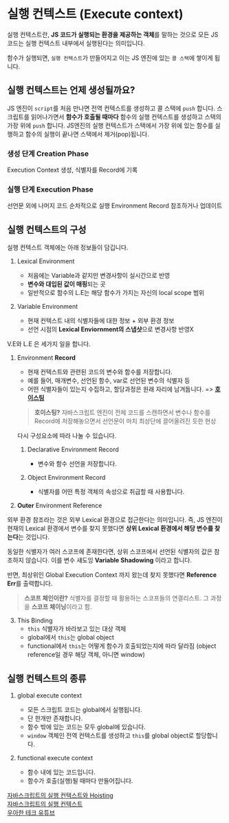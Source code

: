 # 실행 컨텍스트 (Execute context)

실행 컨텍스트란, **JS 코드가 실행되는 환경을 제공하는 객체**를 말하는 것으로 모든 JS 코드는 실행 컨텍스트 내부에서 실행된다는 의미입니다.

함수가 실행되면, `실행 컨텍스트`가 만들어지고 이는 JS 엔진에 있는 `콜 스택`에 쌓이게 됩니다.


## 실행 컨텍스트는 언제 생성될까요?

JS 엔진이 `script`를 처음 만나면 전역 컨텍스트를 생성하고 콜 스택에 `push` 합니다. 스크립트를 읽어나가면서 **함수가 호출될 때마다** 함수의 실행 컨텍스트를 생성하고 스택의 가장 위에 `push` 합니다.
JS엔진의 실행 컨텍스트가 스택에서 가장 위에 있는 함수를 실행하고 함수의 실행이 끝나면 스택에서 제거(pop)됩니다.

### 생성 단계 Creation Phase

Execution Context 생성, 식별자를 Record에 기록

### 실행 단계 Execution Phase

선언문 외에 나머지 코드 순차적으로 실행
Environment Record 참조하거나 업데이트


## 실행 컨텍스트의 구성

실행 컨텍스트 객체에는 아래 정보들이 담깁니다.

1. Lexical Environment
    - 처음에는 Variable과 같지만 변경사항이 실시간으로 반영
    - **변수와 대입된 값이 매핑**되는 곳
    - 일반적으로 함수의 L.E는 해당 함수가 가지는 자신의 local scope 범위

2. Variable Environment
    - 현재 컨텍스트 내의 식별자들에 대한 정보 + 외부 환경 정보
    - 선언 시점의 **Lexical Enviornment의 스냅샷**으로 변경사항 반영X


V.E와 L.E 은 세가지 일을 합니다.

1. Environment **Record**
    - 현재 컨텍스트와 관련된 코드의 변수와 함수를 저장합니다.
    - 예를 들어, 매개변수, 선언된 함수, var로 선언된 변수의 식별자 등
    - 어떤 식별자들이 있는지 수집하고, 할당과정은 원래 자리에 남겨둡니다. => [**호이스팅**](./%ED%98%B8%EC%9D%B4%EC%8A%A4%ED%8C%85.md)

    > **호이스팅?** 자바스크립트 엔진이 전체 코드를 스캔하면서 변수나 함수를 Record에 저장해놓으면서 선언문이 마치 최상단에 끌어올려진 듯한 현상

    다시 구성요소에 따라 나눌 수 있습니다.

    1. Declarative Environment Record
        - 변수와 함수 선언을 저장합니다.
    
    2. Object Environment Record
        - 식별자를 어떤 특정 객체의 속성으로 취급할 때 사용합니다.


2. **Outer** Environment Reference

외부 환경 참조라는 것은 외부 Lexical 환경으로 접근한다는 의미입니다. 즉, JS 엔진이 현재의 Lexical 환경에서 변수를 찾지 못했다면 **상위 Lexical 환경에서 해당 변수를 찾는다**는 것입니다.

동일한 식별자가 여러 스코프에 존재한다면, 상위 스코프에서 선언된 식별자의 값은 참조하지 않습니다. 이를 변수 섀도잉 **Variable Shadowing** 이라고 합니다.

반면, 최상위인 Global Execution Context 까지 왔는데 찾지 못했다면 **Reference Err**를 출력합니다. 


> **스코프 체인이란?** 식별자를 결정할 때 활용하는 스코프들의 연결리스트. 그 과정을 **스코프 체이닝**이라고 함.


3. This Binding
    - `this` 식별자가 바라보고 있는 대상 객체
    - global에서 `this`는 global object
    - functional에서 `this`는 어떻게 함수가 호출되었는지에 따라 달라짐 (object reference일 경우 해당 객체, 아니면 window)


## 실행 컨텍스트의 종류

1. global execute context

    - 모든 스크립트 코드는 global에서 실행됩니다.
    - 단 한개만 존재합니다. 
    - 함수 밖에 있는 코드는 모두 global에 있습니다.
    - `window` 객체인 전역 컨텍스트를 생성하고 `this`를 global object로 할당합니다.

2. functional execute context

    - 함수 내에 있는 코드입니다.
    - 함수가 호출(실행)될 때마다 만들어집니다.

[자바스크립트의 실행 컨텍스트와  Hoisting](https://velog.io/@imacoolgirlyo/JS-%EC%9E%90%EB%B0%94%EC%8A%A4%ED%81%AC%EB%A6%BD%ED%8A%B8%EC%9D%98-Hoisting-The-Execution-Context-%ED%98%B8%EC%9D%B4%EC%8A%A4%ED%8C%85-%EC%8B%A4%ED%96%89-%EC%BB%A8%ED%85%8D%EC%8A%A4%ED%8A%B8-6bjsmmlmgy)  
[자바스크립트의 실행 컨텍스트](https://velog.io/@ggong/%EC%9E%90%EB%B0%94%EC%8A%A4%ED%81%AC%EB%A6%BD%ED%8A%B8%EC%9D%98-%EC%8B%A4%ED%96%89-%EC%BB%A8%ED%85%8D%EC%8A%A4%ED%8A%B8-execution-context)  
[우아한 테크 유튜브](https://www.youtube.com/watch?v=EWfujNzSUmw&t=791s)